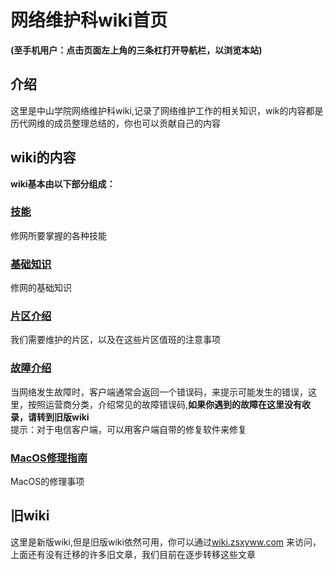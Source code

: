 # 网络维护科wiki首页
**(至手机用户：点击页面左上角的三条杠打开导航栏，以浏览本站)**
## 介绍
这里是中山学院网络维护科wiki,记录了网络维护工作的相关知识，wik的内容都是历代网维的成员整理总结的，你也可以贡献自己的内容
## wiki的内容
**wiki基本由以下部分组成：**
### [技能](./技能)
修网所要掌握的各种技能
### [基础知识](./基础知识)
修网的基础知识
### [片区介绍](./片区介绍)
我们需要维护的片区，以及在这些片区值班的注意事项
### [故障介绍](./故障-电信)
当网络发生故障时，客户端通常会返回一个错误码，来提示可能发生的错误，这里，按照运营商分类，介绍常见的故障错误码,**如果你遇到的故障在这里没有收录，请转到旧版wiki**\
提示：对于电信客户端，可以用客户端自带的修复软件来修复
### [MacOS修理指南](./MacOS修理指南)
MacOS的修理事项
## 旧wiki
这里是新版wiki,但是旧版wiki依然可用，你可以通过[wiki.zsxyww.com](https://wiki.zsxyww.com) 来访问，上面还有没有迁移的许多旧文章，我们目前在逐步转移这些文章
